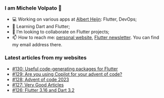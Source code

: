 ### I am Michele Volpato 👋

- 💻 Working on various apps at [Albert Heijn](https://github.com/RoyalAholdDelhaize): Flutter, DevOps;
- 🌱 Learning Dart and Flutter;
- 📱 I’m looking to collaborate on Flutter projects;
- 📫 How to reach me: [personal website](https://volpato.dev), [Flutter newsletter](https://flutternewsletter.volpato.dev). You can find my email address there.

### Latest articles from my websites

<!-- BLOG-POST-LIST:START -->
- [#130: Useful code-generating packages for Flutter](https://flutternewsletter.volpato.dev/news/130-useful-code-generating-packages-for-flutter/)
- [#129: Are you using Copilot for your advent of code?](https://flutternewsletter.volpato.dev/news/129-are-you-using-copilot-for-your-advent-of-code/)
- [#128: Advent of code 2023](https://flutternewsletter.volpato.dev/news/128-advent-of-code/)
- [#127: Very Good Articles](https://flutternewsletter.volpato.dev/news/127-very-good-articles/)
- [#126: Flutter 3.16 and Dart 3.2](https://flutternewsletter.volpato.dev/news/126-flutter-3.16-and-dart-3.2/)
<!-- BLOG-POST-LIST:END -->
